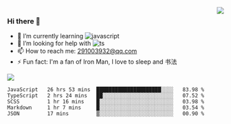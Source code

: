 <img align='right' src='https://github-readme-stats.vercel.app/api?username=niaogege&show_icons=true&theme=radical'/>

### Hi there 👋

- 🌱 I’m currently learning ![javascript](https://img.shields.io/badge/javacript-learn-orange)
- 🤔 I’m looking for help with ![ts](https://img.shields.io/badge/ts-learn-yellow)
- 📫 How to reach me: 291003932@qq.com
- ⚡ Fun fact:  I'm a fan of Iron Man, I love to sleep and 书法

![](https://github-readme-stats.vercel.app/api/top-langs/?username=niaogege&layout=compact)

<!--START_SECTION:waka-->
```text
JavaScript   26 hrs 53 mins  █████████████████████░░░░   83.98 % 
TypeScript   2 hrs 24 mins   ██░░░░░░░░░░░░░░░░░░░░░░░   07.52 % 
SCSS         1 hr 16 mins    █░░░░░░░░░░░░░░░░░░░░░░░░   03.98 % 
Markdown     1 hr 7 mins     █░░░░░░░░░░░░░░░░░░░░░░░░   03.54 % 
JSON         17 mins         ▒░░░░░░░░░░░░░░░░░░░░░░░░   00.90 % 
```
<!--END_SECTION:waka-->
